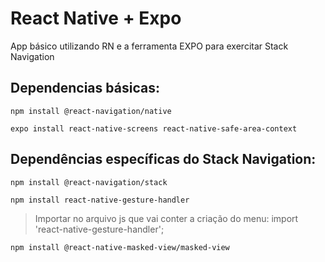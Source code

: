 # React Native + Expo
App básico utilizando RN e a ferramenta EXPO para exercitar Stack Navigation

## Dependencias básicas:
`npm install @react-navigation/native`

`expo install react-native-screens react-native-safe-area-context`

## Dependências específicas do Stack Navigation:
`npm install @react-navigation/stack`

`npm install react-native-gesture-handler`
> Importar no arquivo js que vai conter a criação do menu: 
import 'react-native-gesture-handler';

`npm install @react-native-masked-view/masked-view`